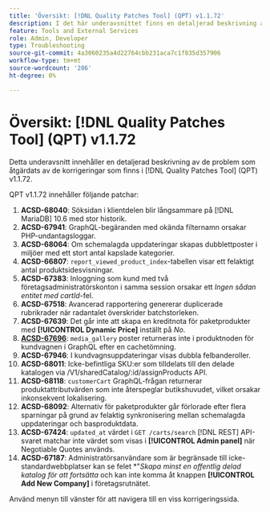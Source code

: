 ```yaml
---
title: 'Översikt: [!DNL Quality Patches Tool] (QPT) v1.1.72'
description: I det här underavsnittet finns en detaljerad beskrivning av de problem som åtgärdats av de korrigeringar som finns i  [!DNL Quality Patches Tool] (QPT) v1.1.72.
feature: Tools and External Services
role: Admin, Developer
type: Troubleshooting
source-git-commit: 4a3060235a4d22764cbb231aca7c1f835d357906
workflow-type: tm+mt
source-wordcount: '286'
ht-degree: 0%

---
```


# Översikt: [!DNL Quality Patches Tool] (QPT) v1.1.72

Detta underavsnitt innehåller en detaljerad beskrivning av de problem som åtgärdats av de korrigeringar som finns i [!DNL Quality Patches Tool] (QPT) v1.1.72.

QPT v1.1.72 innehåller följande patchar:
1. **ACSD-68040**: Söksidan i klientdelen blir långsammare på [!DNL MariaDB] 10.6 med stor historik.
1. **ACSD-67941**: GraphQL-begäranden med okända filternamn orsakar PHP-undantagsloggar.
1. **ACSD-68064**: Om schemalagda uppdateringar skapas dubblettposter i miljöer med ett stort antal kapslade kategorier.
1. **ACSD-66807**: `report_viewed_product_index`-tabellen visar ett felaktigt antal produktsidesvisningar.
1. **ACSD-67383**: Inloggning som kund med två företagsadministratörskonton i samma session orsakar ett *Ingen sådan entitet med cartId*-fel.
1. **ACSD-67518**: Avancerad rapportering genererar duplicerade rubrikrader när radantalet överskrider batchstorleken.
1. **ACSD-67639**: Det går inte att skapa en kreditnota för paketprodukter med **[!UICONTROL Dynamic Price]** inställt på *No*.
1. **[ACSD-67696](/help/tools/quality-patches-tool/patches-available-in-qpt/v1-1-72/acsd-67696.md)**: `media_gallery` poster returneras inte i produktnoden för kundvagnen i GraphQL efter en cachetömning.
1. **ACSD-67946**: I kundvagnsuppdateringar visas dubbla felbanderoller.
1. **ACSD-68011**: Icke-befintliga SKU:er som tilldelats till den delade katalogen via /V1/sharedCatalog/:id/assignProducts API.
1. **ACSD-68118**: `customerCart` GraphQL-frågan returnerar produktattributvärden som inte återspeglar butikshuvudet, vilket orsakar inkonsekvent lokalisering.
1. **ACSD-68092**: Alternativ för paketprodukter går förlorade efter flera sparningar på grund av felaktig synkronisering mellan schemalagda uppdateringar och basproduktdata.
1. **ACSD-67424**: `updated_at` värdet i `GET /carts/search` [!DNL REST] API-svaret matchar inte värdet som visas i **[!UICONTROL Admin panel]** när Negotiable Quotes används.
1. **ACSD-67187**: Administratörsanvändare som är begränsade till icke-standardwebbplatser kan se felet *&quot;*Skapa minst en offentlig delad katalog för att fortsätta* och kan inte komma åt knappen **[!UICONTROL Add New Company]** i företagsrutnätet.

Använd menyn till vänster för att navigera till en viss korrigeringssida.
